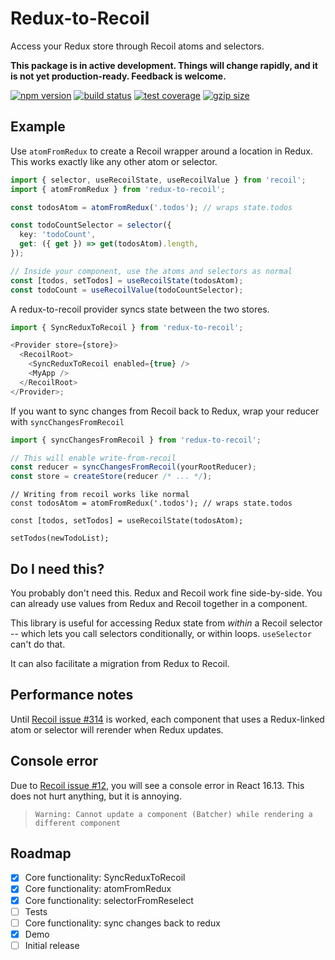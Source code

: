 # Redux-to-Recoil

Access your Redux store through Recoil atoms and selectors.

**This package is in active development. Things will change rapidly, and it is not yet production-ready. Feedback is welcome.**

[![npm version](https://img.shields.io/npm/v/redux-to-recoil.svg)](https://www.npmjs.com/package/redux-to-recoil)
[![build status](https://img.shields.io/travis/com/spautz/redux-to-recoil.svg)](https://travis-ci.com/spautz/redux-to-recoil)
[![test coverage](https://img.shields.io/coveralls/github/spautz/redux-to-recoil.svg)](https://coveralls.io/github/spautz/redux-to-recoil)
[![gzip size](https://img.shields.io/bundlephobia/minzip/redux-to-recoil)](https://bundlephobia.com/result?p=redux-to-recoil)

## Example

Use `atomFromRedux` to create a Recoil wrapper around a location in Redux. This works exactly like any other atom or
selector.

```typescript jsx
import { selector, useRecoilState, useRecoilValue } from 'recoil';
import { atomFromRedux } from 'redux-to-recoil';

const todosAtom = atomFromRedux('.todos'); // wraps state.todos

const todoCountSelector = selector({
  key: 'todoCount',
  get: ({ get }) => get(todosAtom).length,
});

// Inside your component, use the atoms and selectors as normal
const [todos, setTodos] = useRecoilState(todosAtom);
const todoCount = useRecoilValue(todoCountSelector);
```

A redux-to-recoil provider syncs state between the two stores.

```typescript jsx
import { SyncReduxToRecoil } from 'redux-to-recoil';

<Provider store={store}>
  <RecoilRoot>
    <SyncReduxToRecoil enabled={true} />
    <MyApp />
  </RecoilRoot>
</Provider>;
```

If you want to sync changes from Recoil back to Redux, wrap your reducer with `syncChangesFromRecoil`

```typescript jsx
import { syncChangesFromRecoil } from 'redux-to-recoil';

// This will enable write-from-recoil
const reducer = syncChangesFromRecoil(yourRootReducer);
const store = createStore(reducer /* ... */);
```

```
// Writing from recoil works like normal
const todosAtom = atomFromRedux('.todos'); // wraps state.todos

const [todos, setTodos] = useRecoilState(todosAtom);

setTodos(newTodoList);
```

## Do I need this?

You probably don't need this. Redux and Recoil work fine side-by-side. You can already use values from Redux and Recoil
together in a component.

This library is useful for accessing Redux state from _within_ a Recoil selector -- which lets you call selectors
conditionally, or within loops. `useSelector` can't do that.

It can also facilitate a migration from Redux to Recoil.

## Performance notes

Until [Recoil issue #314](https://github.com/facebookexperimental/Recoil/issues/314) is worked, each component that
uses a Redux-linked atom or selector will rerender when Redux updates.

## Console error

Due to [Recoil issue #12](https://github.com/facebookexperimental/Recoil/issues/12), you will see a console error in
React 16.13. This does not hurt anything, but it is annoying.

> `Warning: Cannot update a component (Batcher) while rendering a different component`

## Roadmap

- [x] Core functionality: SyncReduxToRecoil
- [x] Core functionality: atomFromRedux
- [x] Core functionality: selectorFromReselect
- [ ] Tests
- [ ] Core functionality: sync changes back to redux
- [x] Demo
- [ ] Initial release
